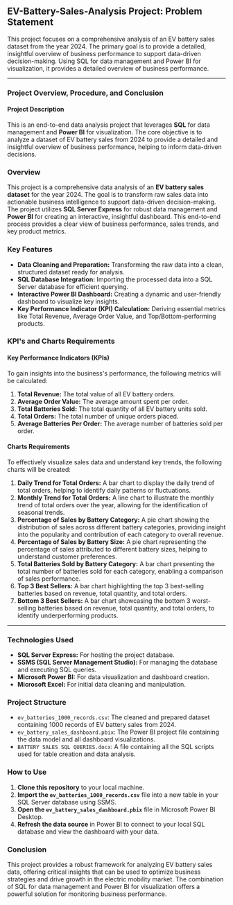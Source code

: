 ## EV-Battery-Sales-Analysis Project: Problem Statement

This project focuses on a comprehensive analysis of an EV battery sales dataset from the year 2024. The primary goal is to provide a detailed, insightful overview of business performance to support data-driven decision-making. Using SQL for data management and Power BI for visualization, it provides a detailed overview of business performance. 

---


### **Project Overview, Procedure, and Conclusion**

#### **Project Description**
This is an end-to-end data analysis project that leverages **SQL** for data management and **Power BI** for visualization. The core objective is to analyze a dataset of EV battery sales from 2024 to provide a detailed and insightful overview of business performance, helping to inform data-driven decisions.

### **Overview**
This project is a comprehensive data analysis of an **EV battery sales dataset** for the year 2024. The goal is to transform raw sales data into actionable business intelligence to support data-driven decision-making. The project utilizes **SQL Server Express** for robust data management and **Power BI** for creating an interactive, insightful dashboard. This end-to-end process provides a clear view of business performance, sales trends, and key product metrics.

### **Key Features**
* **Data Cleaning and Preparation:** Transforming the raw data into a clean, structured dataset ready for analysis.
* **SQL Database Integration:** Importing the processed data into a SQL Server database for efficient querying.
* **Interactive Power BI Dashboard:** Creating a dynamic and user-friendly dashboard to visualize key insights.
* **Key Performance Indicator (KPI) Calculation:** Deriving essential metrics like Total Revenue, Average Order Value, and Top/Bottom-performing products.
### **KPI's and Charts Requirements**

#### **Key Performance Indicators (KPIs)**
To gain insights into the business's performance, the following metrics will be calculated:
1.  **Total Revenue:** The total value of all EV battery orders.
2.  **Average Order Value:** The average amount spent per order.
3.  **Total Batteries Sold:** The total quantity of all EV battery units sold.
4.  **Total Orders:** The total number of unique orders placed.
5.  **Average Batteries Per Order:** The average number of batteries sold per order.

#### **Charts Requirements**
To effectively visualize sales data and understand key trends, the following charts will be created:
1.  **Daily Trend for Total Orders:** A bar chart to display the daily trend of total orders, helping to identify daily patterns or fluctuations.
2.  **Monthly Trend for Total Orders:** A line chart to illustrate the monthly trend of total orders over the year, allowing for the identification of seasonal trends.
3.  **Percentage of Sales by Battery Category:** A pie chart showing the distribution of sales across different battery categories, providing insight into the popularity and contribution of each category to overall revenue.
4.  **Percentage of Sales by Battery Size:** A pie chart representing the percentage of sales attributed to different battery sizes, helping to understand customer preferences.
5.  **Total Batteries Sold by Battery Category:** A bar chart presenting the total number of batteries sold for each category, enabling a comparison of sales performance.
6.  **Top 3 Best Sellers:** A bar chart highlighting the top 3 best-selling batteries based on revenue, total quantity, and total orders.
7.  **Bottom 3 Best Sellers:** A bar chart showcasing the bottom 3 worst-selling batteries based on revenue, total quantity, and total orders, to identify underperforming products.

---

### **Technologies Used**
* **SQL Server Express:** For hosting the project database.
* **SSMS (SQL Server Management Studio):** For managing the database and executing SQL queries.
* **Microsoft Power BI:** For data visualization and dashboard creation.
* **Microsoft Excel:** For initial data cleaning and manipulation.

### **Project Structure**
* `ev_batteries_1000_records.csv`: The cleaned and prepared dataset containing 1000 records of EV battery sales from 2024.
* `ev_battery_sales_dashboard.pbix`: The Power BI project file containing the data model and all dashboard visualizations.
* `BATTERY SALES SQL QUERIES.docx`: A file containing all the SQL scripts used for table creation and data analysis.

### **How to Use**
1.  **Clone this repository** to your local machine.
2.  **Import the `ev_batteries_1000_records.csv`** file into a new table in your SQL Server database using SSMS.
3.  **Open the `ev_battery_sales_dashboard.pbix`** file in Microsoft Power BI Desktop.
4.  **Refresh the data source** in Power BI to connect to your local SQL database and view the dashboard with your data.

### **Conclusion**
This project provides a robust framework for analyzing EV battery sales data, offering critical insights that can be used to optimize business strategies and drive growth in the electric mobility market. The combination of SQL for data management and Power BI for visualization offers a powerful solution for monitoring business performance.
